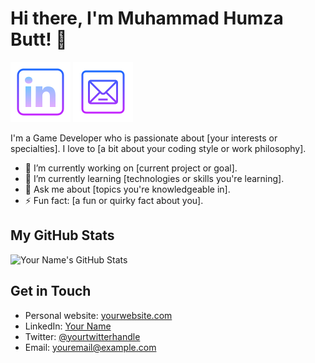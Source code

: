 # Hi there, I'm Muhammad Humza Butt! 👋

[![LinkedIn](icons/linkedin-96.png)]("https://www.linkedin.com/in/muhammad-humza-butt")
[![Mail](https://github.com/humza-13/humza-13/blob/development/icons/mail-96.png)]("mailto:leonhumza@gmail.com")


I'm a Game Developer who is passionate about [your interests or specialties]. I love to [a bit about your coding style or work philosophy].

- 🔭 I’m currently working on [current project or goal].
- 🌱 I’m currently learning [technologies or skills you're learning].
- 💬 Ask me about [topics you're knowledgeable in].
- ⚡ Fun fact: [a fun or quirky fact about you].

## My GitHub Stats

![Your Name's GitHub Stats](https://github-readme-stats.vercel.app/api?username=humza-13&show_icons=true)

## Get in Touch

- Personal website: [yourwebsite.com](https://yourwebsite.com)
- LinkedIn: [Your Name](https://www.linkedin.com/in/yourusername/)
- Twitter: [@yourtwitterhandle](https://twitter.com/yourtwitterhandle)
- Email: [youremail@example.com](mailto:youremail@example.com)
